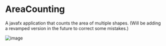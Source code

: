 # AreaCounting

A javafx application that counts the area of multiple shapes. (Will be adding a revamped version in the future to correct some mistakes.)

![image](https://user-images.githubusercontent.com/97356175/224546553-5fb60605-c82a-4c0b-bf59-34fdf9b46f85.png)
